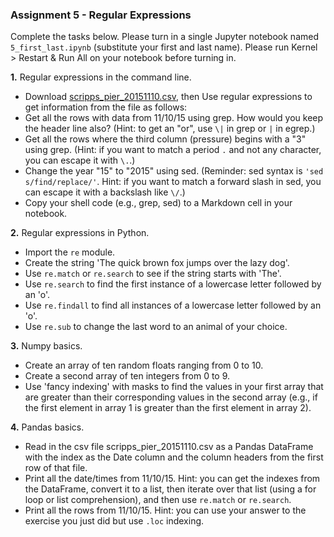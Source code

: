 ### Assignment 5 - Regular Expressions

Complete the tasks below. Please turn in a single Jupyter notebook named `5_first_last.ipynb` (substitute your first and last name). Please run Kernel > Restart & Run All on your notebook before turning in.

**1.** Regular expressions in the command line.

* Download [scripps_pier_20151110.csv](https://github.com/cuttlefishh/python-for-data-analysis/blob/master/data/scripps_pier_20151110.csv), then Use regular expressions to get information from the file as follows:
* Get all the rows with data from 11/10/15 using grep. How would you keep the header line also? (Hint: to get an "or", use `\|` in grep or `|` in egrep.) 
* Get all the rows where the third column (pressure) begins with a "3" using grep. (Hint: if you want to match a period `.` and not any character, you can escape it with `\.`.)
* Change the year "15" to "2015" using sed. (Reminder: sed syntax is `'sed s/find/replace/'`. Hint: if you want to match a forward slash in sed, you can escape it with a backslash like `\/`.)
*  Copy your shell code (e.g., grep, sed) to a Markdown cell in your notebook.

**2.** Regular expressions in Python.

* Import the `re` module.
* Create the string 'The quick brown fox jumps over the lazy dog'.
* Use `re.match` or `re.search` to see if the string starts with 'The'.
* Use `re.search` to find the first instance of a lowercase letter followed by an 'o'.
* Use `re.findall` to find all instances of a lowercase letter followed by an 'o'.
* Use `re.sub` to change the last word to an animal of your choice.

**3.** Numpy basics. 

* Create an array of ten random floats ranging from 0 to 10. 
* Create a second array of ten integers from 0 to 9. 
* Use 'fancy indexing' with masks to find the values in your first array that are greater than their corresponding values in the second array (e.g., if the first element in array 1 is greater than the first element in array 2).

**4.** Pandas basics.

* Read in the csv file scripps_pier_20151110.csv as a Pandas DataFrame with the index as the Date column and the column headers from the first row of that file.
* Print all the date/times from 11/10/15. Hint: you can get the indexes from the DataFrame, convert it to a list, then iterate over that list (using a for loop or list comprehension), and then use `re.match` or `re.search`.
* Print all the rows from 11/10/15. Hint: you can use your answer to the exercise you just did but use `.loc` indexing.
